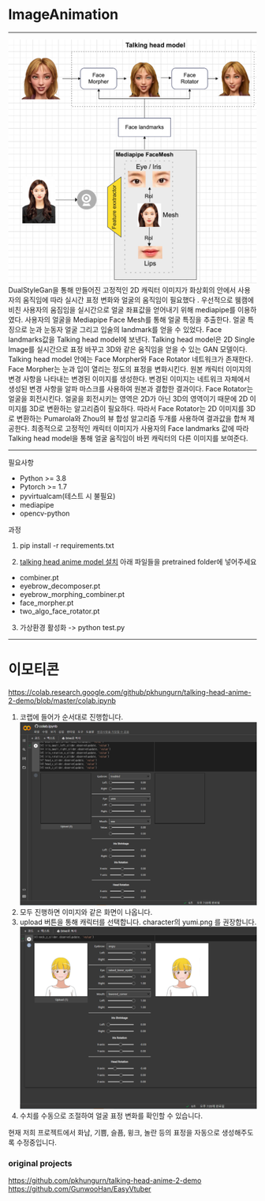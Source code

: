 # ImageAnimation
------
![img.png](img.png)
DualStyleGan을 통해 만들어진 고정적인 2D 캐릭터 이미지가
화상회의 안에서 사용자의 움직임에 따라 실시간 표정 변화와 얼굴의 움직임이 필요했다 .
우선적으로 웸캠에 비친 사용자의 움짐임을 실시간으로 얼굴 좌표값을 얻어내기 위해 mediapipe를 이용하였다.
사용자의 얼굴을 Mediapipe Face Mesh를 통해 얼굴 특징을 추출한다.
얼굴 특징으로 눈과 눈동자 얼굴 그리고 입술의 landmark를 얻을 수 있었다.
Face landmarks값을 Talking head model에 보낸다.
Talking head model은 2D Single Image를 실시간으로 표정 바꾸고 3D와 같은 움직임을 얻을 수 있는 GAN 모델이다.
Talking head model 안에는 Face Morpher와 Face Rotator 네트워크가 존재한다.
Face Morpher는 눈과 입이 열리는 정도의 표정을 변화시킨다.
원본 캐릭터 이미지의 변경 사항을 나타내는 변경된 이미지를 생성한다.
변경된 이미지는 네트워크 자체에서 생성된 변경 사항을 알파 마스크를 사용하여 원본과 결합한 결과이다.
Face Rotator는 얼굴을 회전시킨다.
얼굴을 회전시키는 영역은 2D가 아닌 3D의 영역이기 때문에 2D 이미지를 3D로 변환하는 알고리즘이 필요하다.
따라서 Face Rotator는 2D 이미지를 3D로 변환하는 Pumarola와 Zhou의 뷰 합성 알고리즘 두개를 사용하여 결과값을 합쳐 제공한다.
최종적으로 고정적인 캐릭터 이미지가 사용자의 Face landmarks 값에 따라 Talking head model을 통해 얼굴 움직임이 바뀐 캐릭터의 다른 이미지를 보여준다.

-----
필요사항
- Python >= 3.8
- Pytorch >= 1.7
- pyvirtualcam(테스트 시 불필요)
- mediapipe
- opencv-python

과정
1. pip install -r requirements.txt

2. [talking head anime model 설치](<https://www.dropbox.com/s/tsl04y5wvg73ij4/talking-head-anime-2-model.zip?dl=0>)
아래 파일들을 pretrained folder에 넣어주세요
- combiner.pt
- eyebrow_decomposer.pt
- eyebrow_morphing_combiner.pt
- face_morpher.pt
- two_algo_face_rotator.pt

3. 가상환경 활성화 -> python test.py


-----
# 이모티콘
https://colab.research.google.com/github/pkhungurn/talking-head-anime-2-demo/blob/master/colab.ipynb
 1. 코랩에 들어가 순서대로 진행합니다.
![img_1.png](img_1.png)
 2. 모두 진행하면 이미지와 같은 화면이 나옵니다.
 3. upload 버튼을 통해 캐릭터를 선택합니다. character의 yumi.png 를 권장합니다.
![img_2.png](img_2.png)
 4. 수치를 수동으로 조절하여 얼굴 표정 변화를 확인할 수 있습니다.

현재 저희 프로젝트에서 화남, 기쁨, 슬픔, 윙크, 놀란 등의 표정을 자동으로 생성해주도록 수정중입니다.

### original projects
https://github.com/pkhungurn/talking-head-anime-2-demo
https://github.com/GunwooHan/EasyVtuber